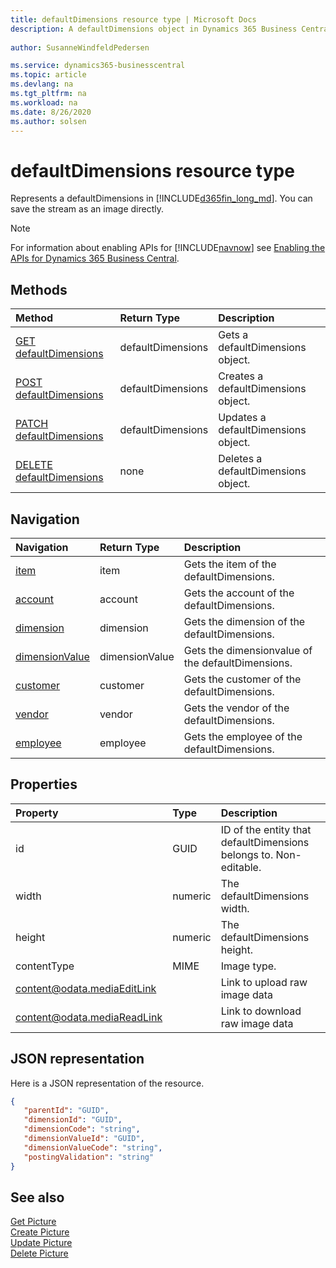 ```yaml
---
title: defaultDimensions resource type | Microsoft Docs
description: A defaultDimensions object in Dynamics 365 Business Central. 
 
author: SusanneWindfeldPedersen

ms.service: dynamics365-businesscentral
ms.topic: article
ms.devlang: na
ms.tgt_pltfrm: na
ms.workload: na
ms.date: 8/26/2020
ms.author: solsen
---
```


# defaultDimensions resource type
Represents a defaultDimensions in [!INCLUDE[d365fin_long_md](../../includes/d365fin_long_md.md)]. You can save the stream as an image directly.

> [!NOTE]  
> For information about enabling APIs for [!INCLUDE[navnow](../../includes/navnow_md.md)] see [Enabling the APIs for Dynamics 365 Business Central](../enabling-apis-for-dynamics-nav.md).

## Methods

| Method                                                       | Return Type |Description                    |
|:-------------------------------------------------------------|:------------|:------------------------------|
|[GET defaultDimensions](../api/dynamics_defaultDimensions_get.md)      |defaultDimensions|Gets a defaultDimensions object.   |
|[POST defaultDimensions](../api/dynamics_create_defaultDimensions.md)  |defaultDimensions|Creates a defaultDimensions object.|
|[PATCH defaultDimensions](../api/dynamics_defaultDimensions_update.md) |defaultDimensions|Updates a defaultDimensions object.|
|[DELETE defaultDimensions](../api/dynamics_defaultDimensions_delete.md)|none         |Deletes a defaultDimensions object.|



## Navigation

| Navigation |Return Type| Description |
|:----------|:----------|:-----------------|
|[item](../resources/dynamics_item.md)|item   |Gets the item of the defaultDimensions.|
|[account](../resources/dynamics_account.md)|account   |Gets the account of the defaultDimensions.|
|[dimension](../resources/dynamics_dimension.md)|dimension   |Gets the dimension of the defaultDimensions.|
|[dimensionValue](../resources/dynamics_dimensionvalue.md)|dimensionValue   |Gets the dimensionvalue of the defaultDimensions.|
|[customer](../resources/dynamics_customer.md)|customer   |Gets the customer of the defaultDimensions.|
|[vendor](../resources/dynamics_vendor.md)|vendor   |Gets the vendor of the defaultDimensions.|
|[employee](../resources/dynamics_employee.md)|employee   |Gets the employee of the defaultDimensions.|

## Properties

| Property                    | Type    | Description                                             |
|:----------------------------|:--------|:--------------------------------------------------------|
| id                          | GUID    | ID of the entity that defaultDimensions belongs to. Non-editable. |
| width                       | numeric | The defaultDimensions width.                                      |
| height                      | numeric | The defaultDimensions height.                                     |
| contentType                 | MIME    | Image type.                                             |
| content@odata.mediaEditLink |         | Link to upload raw image data                           |
| content@odata.mediaReadLink |         | Link to download raw image data                         |

## JSON representation

Here is a JSON representation of the resource.


```json
{
   "parentId": "GUID",
   "dimensionId": "GUID",
   "dimensionCode": "string",
   "dimensionValueId": "GUID",
   "dimensionValueCode": "string",
   "postingValidation": "string"
}
```

## See also

[Get Picture](../api/dynamics_defaultDimensions_get.md)  
[Create Picture](../api/dynamics_create_defaultDimensions.md)  
[Update Picture](../api/dynamics_defaultDimensions_update.md)  
[Delete Picture](../api/dynamics_defaultDimensions_delete.md)  